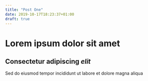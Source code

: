 ```yaml
---
title: "Post One"
date: 2019-10-17T18:23:37+01:00
draft: true
--- 
```

# Lorem ipsum dolor sit amet
## Consectetur adipiscing *elit*
Sed do eiusmod tempor incididunt ut labore et dolore magna aliqua


